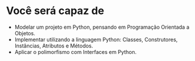 # Você será capaz de

- Modelar um projeto em Python, pensando em Programação Orientada a Objetos.
- Implementar utilizando a linguagem Python: Classes, Construtores, Instâncias, Atributos e Métodos.
- Aplicar o polimorfismo com Interfaces em Python.
